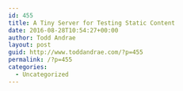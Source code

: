 ```yaml
---
id: 455
title: A Tiny Server for Testing Static Content
date: 2016-08-28T10:54:27+00:00
author: Todd Andrae
layout: post
guid: http://www.toddandrae.com/?p=455
permalink: /?p=455
categories:
  - Uncategorized
---
```

